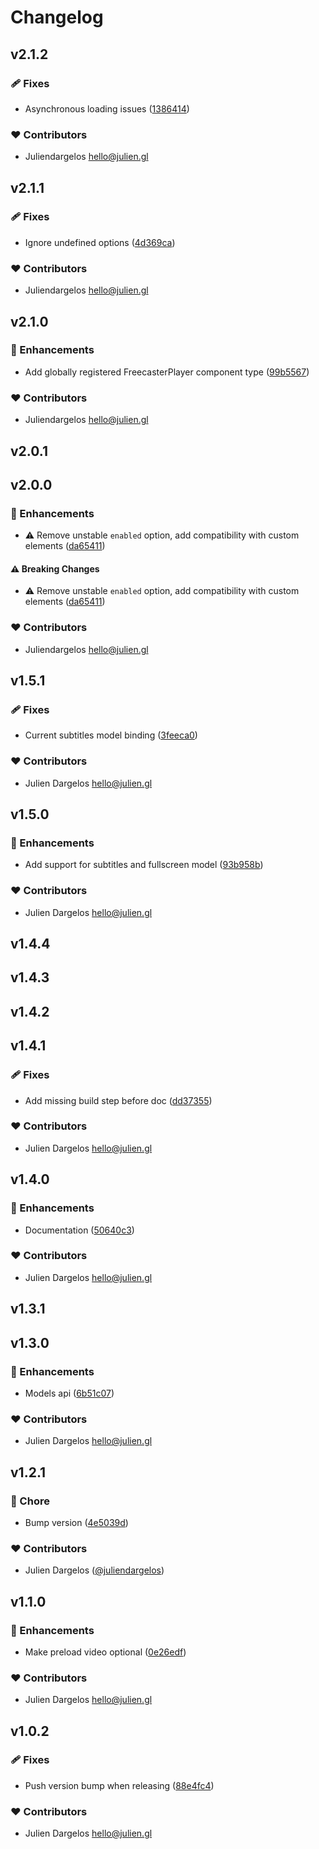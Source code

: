 # Changelog


## v2.1.2


### 🩹 Fixes

- Asynchronous loading issues ([1386414](https://github.com/plutotcool/vue-freecaster/commit/1386414))

### ❤️ Contributors

- Juliendargelos <hello@julien.gl>

## v2.1.1


### 🩹 Fixes

- Ignore undefined options ([4d369ca](https://github.com/plutotcool/vue-freecaster/commit/4d369ca))

### ❤️ Contributors

- Juliendargelos <hello@julien.gl>

## v2.1.0


### 🚀 Enhancements

- Add globally registered FreecasterPlayer component type ([99b5567](https://github.com/plutotcool/vue-freecaster/commit/99b5567))

### ❤️ Contributors

- Juliendargelos <hello@julien.gl>

## v2.0.1

## v2.0.0


### 🚀 Enhancements

- ⚠️  Remove unstable `enabled` option, add compatibility with custom elements ([da65411](https://github.com/plutotcool/vue-freecaster/commit/da65411))

#### ⚠️ Breaking Changes

- ⚠️  Remove unstable `enabled` option, add compatibility with custom elements ([da65411](https://github.com/plutotcool/vue-freecaster/commit/da65411))

### ❤️ Contributors

- Juliendargelos <hello@julien.gl>

## v1.5.1


### 🩹 Fixes

- Current subtitles model binding ([3feeca0](https://github.com/plutotcool/vue-freecaster/commit/3feeca0))

### ❤️ Contributors

- Julien Dargelos <hello@julien.gl>

## v1.5.0


### 🚀 Enhancements

- Add support for subtitles and fullscreen model ([93b958b](https://github.com/plutotcool/vue-freecaster/commit/93b958b))

### ❤️ Contributors

- Julien Dargelos <hello@julien.gl>

## v1.4.4

## v1.4.3

## v1.4.2

## v1.4.1


### 🩹 Fixes

- Add missing build step before doc ([dd37355](https://github.com/plutotcool/vue-freecaster/commit/dd37355))

### ❤️ Contributors

- Julien Dargelos <hello@julien.gl>

## v1.4.0


### 🚀 Enhancements

- Documentation ([50640c3](https://github.com/plutotcool/vue-freecaster/commit/50640c3))

### ❤️ Contributors

- Julien Dargelos <hello@julien.gl>

## v1.3.1

## v1.3.0


### 🚀 Enhancements

- Models api ([6b51c07](https://github.com/plutotcool/vue-freecaster/commit/6b51c07))

### ❤️ Contributors

- Julien Dargelos <hello@julien.gl>

## v1.2.1


### 🏡 Chore

- Bump version ([4e5039d](https://github.com/plutotcool/vue-freecaster/commit/4e5039d))

### ❤️ Contributors

- Julien Dargelos ([@juliendargelos](http://github.com/juliendargelos))

## v1.1.0


### 🚀 Enhancements

- Make preload video optional ([0e26edf](https://github.com/plutotcool/vue-freecaster/commit/0e26edf))

### ❤️ Contributors

- Julien Dargelos <hello@julien.gl>

## v1.0.2


### 🩹 Fixes

- Push version bump when releasing ([88e4fc4](https://github.com/plutotcool/vue-freecaster/commit/88e4fc4))

### ❤️ Contributors

- Julien Dargelos <hello@julien.gl>

